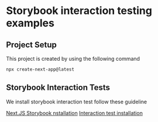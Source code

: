 # Storybook interaction testing examples

## Project Setup

This project is created by using the following command

```sh
npx create-next-app@latest
```

## Storybook Interaction Tests

We install storybook interaction test follow these guideline

[Next.JS Storybook nstallation](https://storybook.js.org/recipes/next)
[Interaction test installation ](https://storybook.js.org/docs/writing-tests/interaction-testing)
